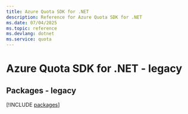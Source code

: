 ```yaml
---
title: Azure Quota SDK for .NET
description: Reference for Azure Quota SDK for .NET
ms.date: 07/04/2025
ms.topic: reference
ms.devlang: dotnet
ms.service: quota
---
```

# Azure Quota SDK for .NET - legacy
## Packages - legacy
[!INCLUDE [packages](quota-index.md)]